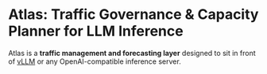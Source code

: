 # Atlas: Traffic Governance & Capacity Planner for LLM Inference

Atlas is a **traffic management and forecasting layer** designed to sit in front of 
[vLLM](https://github.com/vllm-project/vllm) or any OpenAI-compatible inference server.